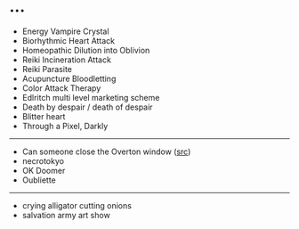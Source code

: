 ...
===

* Energy Vampire Crystal
* Biorhythmic Heart Attack
* Homeopathic Dilution into Oblivion
* Reiki Incineration Attack
* Reiki Parasite
* Acupuncture Bloodletting
* Color Attack Therapy
* Edlritch multi level marketing scheme
* Death by despair / death of despair
* Blitter heart
* Through a Pixel, Darkly


---

* Can someone close the Overton window ([src](https://twitter.com/inconvergent/status/1316768298797858816))
* necrotokyo
* OK Doomer
* Oubliette

---

* crying alligator cutting onions
* salvation army art show


